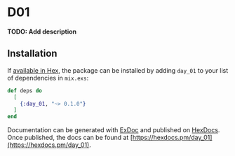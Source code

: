 # D01

**TODO: Add description**

## Installation

If [available in Hex](https://hex.pm/docs/publish), the package can be installed
by adding `day_01` to your list of dependencies in `mix.exs`:

```elixir
def deps do
  [
    {:day_01, "~> 0.1.0"}
  ]
end
```

Documentation can be generated with [ExDoc](https://github.com/elixir-lang/ex_doc)
and published on [HexDocs](https://hexdocs.pm). Once published, the docs can
be found at [https://hexdocs.pm/day_01](https://hexdocs.pm/day_01).

